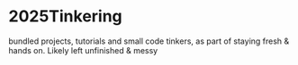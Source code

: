 # 2025Tinkering
bundled projects, tutorials and small code tinkers, as part of staying fresh &amp; hands on. Likely left unfinished &amp; messy
